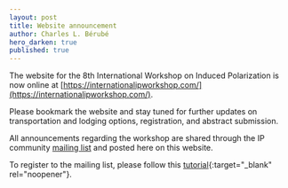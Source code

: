 ```yaml
---
layout: post
title: Website announcement
author: Charles L. Bérubé
hero_darken: true
published: true
---
```


The website for the 8th International Workshop on Induced Polarization is now online at [https://internationalipworkshop.com/](https://internationalipworkshop.com/).

Please bookmark the website and stay tuned for further updates on transportation and lodging options, registration, and abstract submission.

All announcements regarding the workshop are shared through the IP community <a href="mailto:ip-community@groupes.renater.fr">mailing list</a> and posted here on this website. 

To register to the mailing list, please follow this [tutorial](https://drive.google.com/file/d/1w7qqsUiQt2BImLPsZbw37jOZKvumgjWT/view){:target="_blank" rel="noopener"}.

